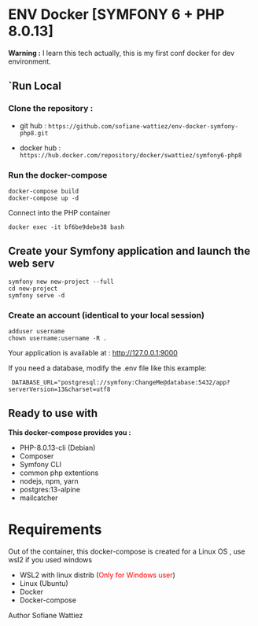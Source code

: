 # ENV Docker [SYMFONY 6 + PHP 8.0.13]

**Warning :** I learn this tech actually, this is my first conf docker for dev environment.

## `Run Local

###  Clone the repository :

* git hub : ```https://github.com/sofiane-wattiez/env-docker-symfony-php8.git```

* docker hub : ```https://hub.docker.com/repository/docker/swattiez/symfony6-php8```

### Run the docker-compose

  ```
  docker-compose build
  docker-compose up -d
  ```
  
  Connect into the PHP container
  
  ```docker exec -it bf6be9debe38 bash```
  
  ## Create your Symfony application and launch the web serv
  ```
  symfony new new-project --full
  cd new-project
  symfony serve -d
  ```
  
### Create an account (identical to your local session)
  ```
  adduser username
  chown username:username -R .
  ```
  
Your application is available at :  http://127.0.0.1:9000

If you need a database, modify the .env file like this example:

 ``` DATABASE_URL="postgresql://symfony:ChangeMe@database:5432/app?serverVersion=13&charset=utf8```
  
## Ready to use with

**This docker-compose provides you :**

* PHP-8.0.13-cli (Debian)
* Composer
* Symfony CLI
* common php extentions
* nodejs, npm, yarn
* postgres:13-alpine
* mailcatcher

# Requirements

Out of the container, this docker-compose is created for a Linux OS , use wsl2 if you used windows

* WSL2 with linux distrib (<font color="red">Only for Windows user</font>)
* Linux (Ubuntu)
* Docker
* Docker-compose

Author
Sofiane Wattiez
